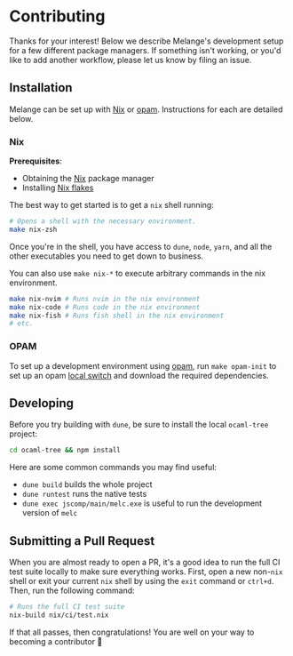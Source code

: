 # Contributing

Thanks for your interest! Below we describe Melange's development setup for a few different package managers. If something isn't working, or you'd like to add another workflow, please let us know by filing an issue.


## Installation

Melange can be set up with [Nix](#Nix) or [opam](#opam). Instructions for each are detailed below.

### Nix

**Prerequisites**:
- Obtaining the [Nix](https://nixos.org/) package manager
- Installing [Nix flakes](https://nixos.wiki/wiki/Flakes)


The best way to get started is to get a `nix` shell running:

```sh
# Opens a shell with the necessary environment.
make nix-zsh
```

Once you're in the shell, you have access to `dune`, `node`, `yarn`, and all the other executables you need to get down to business.

You can also use `make nix-*` to execute arbitrary commands in the nix environment.

```sh
make nix-nvim # Runs nvim in the nix environment
make nix-code # Runs code in the nix environment
make nix-fish # Runs fish shell in the nix environment
# etc.
```

### OPAM

To set up a development environment using [opam](https://opam.ocaml.org/), run `make opam-init` to set up an opam [local switch](https://opam.ocaml.org/blog/opam-local-switches/) and download the required dependencies.

## Developing

Before you try building with `dune`, be sure to install the local `ocaml-tree` project:

```sh
cd ocaml-tree && npm install
```

Here are some common commands you may find useful:

- `dune build` builds the whole project
- `dune runtest` runs the native tests
- `dune exec jscomp/main/melc.exe` is useful to run the development version of `melc`

## Submitting a Pull Request

When you are almost ready to open a PR, it's a good idea to run the full CI test suite locally to make sure everything works. First, open a new non-`nix` shell or exit your current `nix` shell by using the `exit` command or `ctrl+d`. Then, run the following command:

```sh
# Runs the full CI test suite
nix-build nix/ci/test.nix
```

If that all passes, then congratulations! You are well on your way to becoming a contributor 🎉
